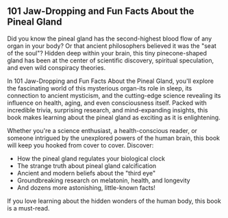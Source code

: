 ## 101 Jaw-Dropping and Fun Facts About the Pineal Gland

Did you know the pineal gland has the second-highest blood flow of any organ in your body? Or that ancient philosophers believed it was the "seat of the soul"? Hidden deep within your brain, this tiny pinecone-shaped gland has been at the center of scientific discovery, spiritual speculation, and even wild conspiracy theories.

In 101 Jaw-Dropping and Fun Facts About the Pineal Gland, you'll explore the fascinating world of this mysterious organ-its role in sleep, its connection to ancient mysticism, and the cutting-edge science revealing its influence on health, aging, and even consciousness itself. Packed with incredible trivia, surprising research, and mind-expanding insights, this book makes learning about the pineal gland as exciting as it is enlightening.

Whether you're a science enthusiast, a health-conscious reader, or someone intrigued by the unexplored powers of the human brain, this book will keep you hooked from cover to cover. Discover:

- How the pineal gland regulates your biological clock
- The strange truth about pineal gland calcification
- Ancient and modern beliefs about the "third eye"
- Groundbreaking research on melatonin, health, and longevity
- And dozens more astonishing, little-known facts!

If you love learning about the hidden wonders of the human body, this book is a must-read. 